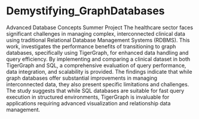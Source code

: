 # Demystifying_GraphDatabases
Advanced Database Concepts Summer Project
The healthcare sector faces significant challenges in managing complex, interconnected clinical data using traditional Relational Database Management Systems (RDBMS). This work, investigates the performance benefits of transitioning to graph databases, specifically using TigerGraph, for enhanced data handling and query efficiency. By implementing and comparing a clinical dataset in both TigerGraph and SQL, a comprehensive evaluation of query performance, data integration, and scalability is provided. The findings indicate that while graph databases offer substantial improvements in managing interconnected data, they also present specific limitations and challenges. The study suggests that while SQL databases are suitable for fast query execution in structured environments, TigerGraph is invaluable for applications requiring advanced visualization and relationship data management.

